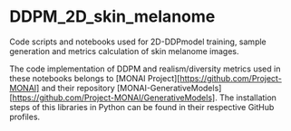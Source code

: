 # DDPM_2D_skin_melanome
Code scripts and notebooks used for 2D-DDPmodel training, sample generation and metrics calculation of skin melanome images.

The code implementation of DDPM and realism/diversity metrics used in these notebooks belongs to [MONAI Project][https://github.com/Project-MONAI] and their repository [MONAI-GenerativeModels][https://github.com/Project-MONAI/GenerativeModels]. The installation steps of this libraries in Python can be found in their respective GitHub profiles.
